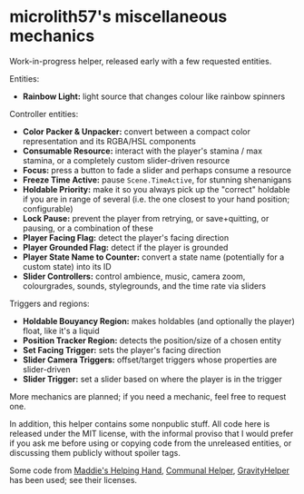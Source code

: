 # microlith57's miscellaneous mechanics

<p>
  Work-in-progress helper, released early with a few requested entities.
</p>
<p>
  Entities:
  <ul>
    <li><b>Rainbow Light:</b> light source that changes colour like rainbow spinners</li>
  </ul>
</p>
<p>
  Controller entities:
  <ul>
    <li><b>Color Packer & Unpacker:</b> convert between a compact color representation and its RGBA/HSL components</li>
    <li><b>Consumable Resource:</b> interact with the player's stamina / max stamina, or a completely custom slider-driven resource</li>
    <li><b>Focus:</b> press a button to fade a slider and perhaps consume a resource</li>
    <li><b>Freeze Time Active:</b> pause <code>Scene.TimeActive</code>, for stunning shenanigans</li>
    <li><b>Holdable Priority:</b> make it so you always pick up the "correct" holdable if you are in range of several (i.e. the one closest to your hand position; configurable)</li>
    <li><b>Lock Pause:</b> prevent the player from retrying, or save+quitting, or pausing, or a combination of these</li>
    <li><b>Player Facing Flag:</b> detect the player's facing direction</li>
    <li><b>Player Grounded Flag:</b> detect if the player is grounded</li>
    <li><b>Player State Name to Counter:</b> convert a state name (potentially for a custom state) into its ID</li>
    <li><b>Slider Controllers:</b> control ambience, music, camera zoom, colourgrades, sounds, stylegrounds, and the time rate via sliders</li>
  </ul>
</p>
<p>
  Triggers and regions:
  <ul>
    <li><b>Holdable Bouyancy Region:</b> makes holdables (and optionally the player) float, like it's a liquid</li>
    <li><b>Position Tracker Region:</b> detects the position/size of a chosen entity</li>
    <li><b>Set Facing Trigger:</b> sets the player's facing direction</li>
    <li><b>Slider Camera Triggers:</b> offset/target triggers whose properties are slider-driven</li>
    <li><b>Slider Trigger:</b> set a slider based on where the player is in the trigger</li>
  </ul>
</p>
<p>
  More mechanics are planned; if you need a mechanic, feel free to request one.
</p>

In addition, this helper contains some nonpublic stuff.
All code here is released under the MIT license, with the informal proviso that I would prefer if you ask me before using or copying code from the unreleased entities, or discussing them publicly without spoiler tags.

Some code from [Maddie's Helping Hand](https://github.com/maddie480/MaddieHelpingHand/), [Communal Helper](https://github.com/CommunalHelper/CommunalHelper/), [GravityHelper](https://github.com/swoolcock/GravityHelper/) has been used; see their licenses.
